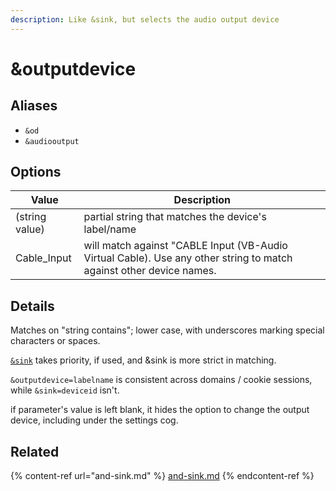```yaml
---
description: Like &sink, but selects the audio output device
---
```


# \&outputdevice

## Aliases

* `&od`
* `&audiooutput`

## Options

| Value          | Description                                                                                                         |
| -------------- | ------------------------------------------------------------------------------------------------------------------- |
| (string value) | partial string that matches the device's label/name                                                                 |
| Cable\_Input   | will match against "CABLE Input (VB-Audio Virtual Cable). Use any other string to match against other device names. |

## Details

Matches on "string contains"; lower case, with underscores marking special characters or spaces.

[`&sink`](and-sink.md) takes priority, if used, and \&sink is more strict in matching.

`&outputdevice=labelname` is consistent across domains / cookie sessions, while `&sink=deviceid` isn't.

if parameter's value is left blank, it hides the option to change the output device, including under the settings cog.

## Related

{% content-ref url="and-sink.md" %}
[and-sink.md](and-sink.md)
{% endcontent-ref %}
